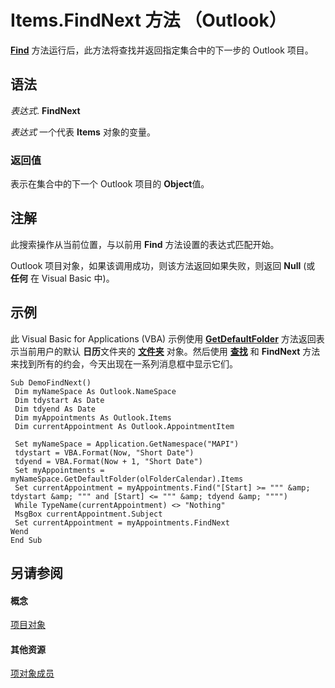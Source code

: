 
# Items.FindNext 方法 （Outlook）

 **[Find](e7a791d8-b80b-df07-84a3-a85acabfcf80.md)** 方法运行后，此方法将查找并返回指定集合中的下一步的 Outlook 项目。


## 语法

 _表达式_. **FindNext**

 _表达式_ 一个代表 **Items** 对象的变量。


### 返回值

表示在集合中的下一个 Outlook 项目的 **Object**值。


## 注解

此搜索操作从当前位置，与以前用 **Find** 方法设置的表达式匹配开始。

Outlook 项目对象，如果该调用成功，则该方法返回如果失败，则返回 **Null** (或 **任何** 在 Visual Basic 中)。


## 示例

此 Visual Basic for Applications (VBA) 示例使用 **[GetDefaultFolder](761b8b53-dd4d-43e4-c8f0-69cefdf0c77a.md)** 方法返回表示当前用户的默认 **日历**文件夹的 **[文件夹](3cf6cda8-6d70-666e-2643-9d9c5b9cacfc.md)** 对象。然后使用 **[查找](e7a791d8-b80b-df07-84a3-a85acabfcf80.md)** 和 **FindNext** 方法来找到所有的约会，今天出现在一系列消息框中显示它们。


```
Sub DemoFindNext() 
 Dim myNameSpace As Outlook.NameSpace 
 Dim tdystart As Date 
 Dim tdyend As Date 
 Dim myAppointments As Outlook.Items 
 Dim currentAppointment As Outlook.AppointmentItem 
 
 Set myNameSpace = Application.GetNamespace("MAPI") 
 tdystart = VBA.Format(Now, "Short Date") 
 tdyend = VBA.Format(Now + 1, "Short Date") 
 Set myAppointments = myNameSpace.GetDefaultFolder(olFolderCalendar).Items 
 Set currentAppointment = myAppointments.Find("[Start] >= """ &amp; tdystart &amp; """ and [Start] <= """ &amp; tdyend &amp; """") 
 While TypeName(currentAppointment) <> "Nothing" 
 MsgBox currentAppointment.Subject 
 Set currentAppointment = myAppointments.FindNext 
Wend 
End Sub
```


## 另请参阅


#### 概念


[项目对象](3a99730b-e62a-5ca6-f6ec-911c95173242.md)
#### 其他资源


[项对象成员](bcc2cf6c-b6fb-e1a2-1d5c-d7e2bdf6b7dc.md)